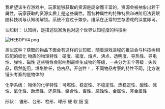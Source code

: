 


我希望该生存游戏中，玩家能够获取的资源是庞杂而丰富的，资源会被抽象出若干属性，玩家获取的资源实质上是这些属性。而各种属性的特殊特质和进阶用法要跟随科技树与认知树解锁。系统不宜过于繁杂，维系在正常的生存游戏的深度即可。

认知树：
认知树，是描述玩家角色对这个世界认知程度的科技树


![HEBDPV4.png](https://iili.io/HEBDPV4.png)

类似这种？获取的物品下面会有这样的认知框，随着游戏进程的推进会与科技树相匹配的细化
物质的物理特性：硬度、密度、熔点、沸点、透明度、导热性、导电性、弹性、磁性
这些特性会影响到最终生成物的等级，一共分为五个等级：失败品，居然能用，堪堪胜任，仿古品，开创性！，不同物品考察的特性不同，比方说锤头考察的是物体的

化学系统：
物体的化学特性：可燃性、稳定性、不稳定性、热稳定性、酸性、碱性、氧化性、助燃性、还原性、络合性、毒性、腐蚀性、金属性、非金属性

形状：
锥形、台形、柱形、球形
硬 软 细 宽
